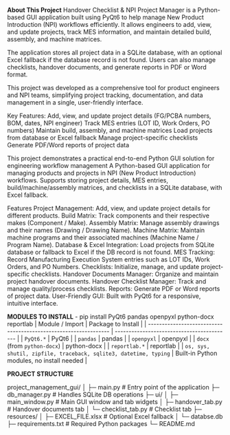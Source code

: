 **About This Project**
Handover Checklist & NPI Project Manager is a Python-based GUI application built using PyQt6 to help manage New Product Introduction (NPI) workflows efficiently. It allows engineers to add, view, and update projects, track MES information, and maintain detailed build, assembly, and machine matrices.

The application stores all project data in a SQLite database, with an optional Excel fallback if the database record is not found. Users can also manage checklists, handover documents, and generate reports in PDF or Word format.

This project was developed as a comprehensive tool for product engineers and NPI teams, simplifying project tracking, documentation, and data management in a single, user-friendly interface.

Key Features:
Add, view, and update project details (FG/PCBA numbers, BOM, dates, NPI engineer)
Track MES entries (LOT ID, Work Orders, PO numbers)
Maintain build, assembly, and machine matrices
Load projects from database or Excel fallback
Manage project-specific checklists
Generate PDF/Word reports of project data

This project demonstrates a practical end-to-end Python GUI solution for engineering workflow management
A Python-based GUI application for managing products and projects in NPI (New Product Introduction) workflows. Supports storing project details, MES entries, build/machine/assembly matrices, and checklists in a SQLite database, with Excel fallback.

Features
Project Management: Add, view, and update project details for different products.
Build Matrix: Track components and their respective makes (Component / Make).
Assembly Matrix: Manage assembly drawings and their names (Drawing / Drawing Name).
Machine Matrix: Maintain machine programs and their associated machines (Machine Name / Program Name).
Database & Excel Integration: Load projects from SQLite database or fallback to Excel if the DB record is not found.
MES Tracking: Record Manufacturing Execution System entries such as LOT IDs, Work Orders, and PO Numbers.
Checklists: Initialize, manage, and update project-specific checklists.
Handover Documents Manager: Organize and maintain project handover documents.
Handover Checklist Manager: Track and manage quality/process checklists.
Reports: Generate PDF or Word reports of project data.
User-Friendly GUI: Built with PyQt6 for a responsive, intuitive interface.

**MODULES TO INSTALL** - pip install PyQt6 pandas openpyxl python-docx reportlab
| Module / Import                                                  | Package to Install                         |
| ---------------------------------------------------------------- | ------------------------------------------ |
| `PyQt6.*`                                                        | PyQt6                                      |
| `pandas`                                                         | pandas                                     |
| `openpyxl`                                                       | openpyxl                                   |
| `docx` (from `python-docx`)                                      | python-docx                                |
| `reportlab.*`                                                    | reportlab                                  |
| `os, sys, shutil, zipfile, traceback, sqlite3, datetime, typing` | Built-in Python modules, no install needed |


**PROJECT STRUCTURE**

project_management_gui/
│
├─ main.py                   # Entry point of the application
├─ db_manager.py             # Handles SQLite DB operations
├─ ui/
│   ├─ main_window.py        # Main GUI window and tab widgets
│   ├─ handover_tab.py       # Handover documents tab
│   └─ checklist_tab.py      # Checklist tab
├─ resources/
│   ├─ EXCEL_FILE.xlsx       # Optional Excel fallback
│   └─ databse.db   
├─ requirements.txt          # Required Python packages
└─ README.md

